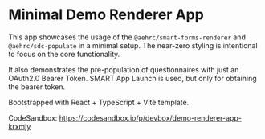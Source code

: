 # Minimal Demo Renderer App

This app showcases the usage of the `@aehrc/smart-forms-renderer` and `@aehrc/sdc-populate` in a minimal setup. The near-zero styling is intentional to focus on the core functionality.

It also demonstrates the pre-population of questionnaires with just an OAuth2.0 Bearer Token. SMART App Launch is used, but only for obtaining the bearer token.

Bootstrapped with React + TypeScript + Vite template.

CodeSandbox: https://codesandbox.io/p/devbox/demo-renderer-app-krxmjy
